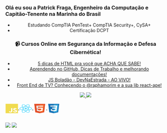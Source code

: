 ### Olá eu sou a Patrick Fraga, Engenheiro da Computação e Capitão-Tenente na Marinha do Brasil
<div align="center">
  
- Estudando CompTIA PenTest+ CompTIA Security+, CySA+
- Certificação DCPT
 <!-- TESTE:END -->
  
  ### 📹 Cursos Online em Segurança da Informação e Defesa Cibernética!

<!-- YOUTUBE:START -->
- [5 dicas de HTML pra você que ACHA QUE SABE!](https://www.youtube.com/watch?v=IXukDu74fGY)
- [Aprendendo no GitHub, Dicas de Trabalho e melhorando documentações!](https://www.youtube.com/watch?v=yUPbwK_Pq_c)
- [JS Boladão - DevNaEstrada - AO VIVO!](https://www.youtube.com/watch?v=4kPfZjdRvII)
- [Front End de TV? Conhecendo o @raphamorim e a sua lib react-ape!](https://www.youtube.com/watch?v=fFlIGPWx94c)
<!-- YOUTUBE:END -->
  
  <a href="https://github.com/patrickfraga">
  <img height="180em" src="https://github-readme-stats.vercel.app/api?username=patrickfraga&show_icons=true&theme=dracula&include_all_commits=true&count_private=true"/>
  <img height="180em" src="https://github-readme-stats.vercel.app/api/top-langs/?username=patrickfraga&layout=compact&langs_count=7&theme=dracula"/>
</div>
<div style="display: inline_block"><br>
  <img align="center" alt="Rafa-Js" height="30" width="40" src="https://raw.githubusercontent.com/devicons/devicon/master/icons/javascript/javascript-plain.svg">
  <img align="center" alt="Rafa-React" height="30" width="40" src="https://raw.githubusercontent.com/devicons/devicon/master/icons/react/react-original.svg">
  <img align="center" alt="Rafa-HTML" height="30" width="40" src="https://raw.githubusercontent.com/devicons/devicon/master/icons/html5/html5-original.svg">
  <img align="center" alt="Rafa-CSS" height="30" width="40" src="https://raw.githubusercontent.com/devicons/devicon/master/icons/css3/css3-original.svg">


  ## 
<div> 
  
  <a href = "mailto:patrickfp@gmail.com"><img src="https://img.shields.io/badge/-Gmail-%23333?style=for-the-badge&logo=gmail&logoColor=white" target="_blank"></a>
  <a href="https://www.linkedin.com/in/patrickfraga" target="_blank"><img src="https://img.shields.io/badge/-LinkedIn-%230077B5?style=for-the-badge&logo=linkedin&logoColor=white" target="_blank"></a> 

 
</div>
